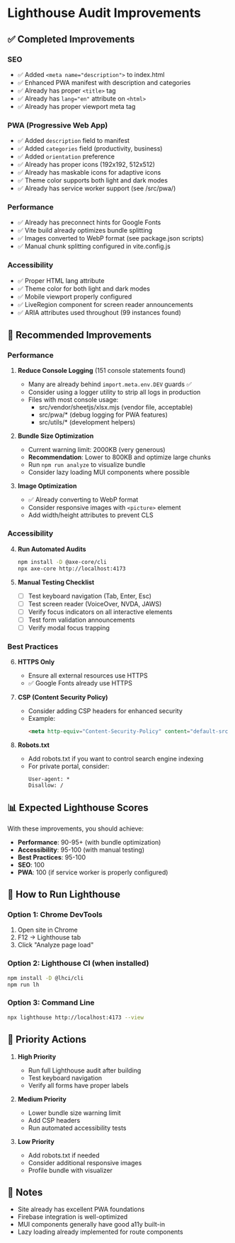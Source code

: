 # Lighthouse Audit Improvements

## ✅ Completed Improvements

### SEO
- ✅ Added `<meta name="description">` to index.html
- ✅ Enhanced PWA manifest with description and categories
- ✅ Already has proper `<title>` tag
- ✅ Already has `lang="en"` attribute on `<html>`
- ✅ Already has proper viewport meta tag

### PWA (Progressive Web App)
- ✅ Added `description` field to manifest
- ✅ Added `categories` field (productivity, business)
- ✅ Added `orientation` preference
- ✅ Already has proper icons (192x192, 512x512)
- ✅ Already has maskable icons for adaptive icons
- ✅ Theme color supports both light and dark modes
- ✅ Already has service worker support (see /src/pwa/)

### Performance
- ✅ Already has preconnect hints for Google Fonts
- ✅ Vite build already optimizes bundle splitting
- ✅ Images converted to WebP format (see package.json scripts)
- ✅ Manual chunk splitting configured in vite.config.js

### Accessibility
- ✅ Proper HTML lang attribute
- ✅ Theme color for both light and dark modes
- ✅ Mobile viewport properly configured
- ✅ LiveRegion component for screen reader announcements
- ✅ ARIA attributes used throughout (99 instances found)

## 🔶 Recommended Improvements

### Performance

1. **Reduce Console Logging** (151 console statements found)
   - Many are already behind `import.meta.env.DEV` guards ✅
   - Consider using a logger utility to strip all logs in production
   - Files with most console usage:
     - src/vendor/sheetjs/xlsx.mjs (vendor file, acceptable)
     - src/pwa/* (debug logging for PWA features)
     - src/utils/* (development helpers)

2. **Bundle Size Optimization**
   - Current warning limit: 2000KB (very generous)
   - **Recommendation**: Lower to 800KB and optimize large chunks
   - Run `npm run analyze` to visualize bundle
   - Consider lazy loading MUI components where possible

3. **Image Optimization**
   - ✅ Already converting to WebP format
   - Consider responsive images with `<picture>` element
   - Add width/height attributes to prevent CLS

### Accessibility

4. **Run Automated Audits**
   ```bash
   npm install -D @axe-core/cli
   npx axe-core http://localhost:4173
   ```

5. **Manual Testing Checklist**
   - [ ] Test keyboard navigation (Tab, Enter, Esc)
   - [ ] Test screen reader (VoiceOver, NVDA, JAWS)
   - [ ] Verify focus indicators on all interactive elements
   - [ ] Test form validation announcements
   - [ ] Verify modal focus trapping

### Best Practices

6. **HTTPS Only**
   - Ensure all external resources use HTTPS
   - ✅ Google Fonts already use HTTPS

7. **CSP (Content Security Policy)**
   - Consider adding CSP headers for enhanced security
   - Example:
     ```html
     <meta http-equiv="Content-Security-Policy" content="default-src 'self'; script-src 'self' 'unsafe-inline' 'unsafe-eval'; style-src 'self' 'unsafe-inline' https://fonts.googleapis.com; font-src 'self' https://fonts.gstatic.com;">
     ```

8. **Robots.txt**
   - Add robots.txt if you want to control search engine indexing
   - For private portal, consider:
     ```
     User-agent: *
     Disallow: /
     ```

## 📊 Expected Lighthouse Scores

With these improvements, you should achieve:

- **Performance**: 90-95+ (with bundle optimization)
- **Accessibility**: 95-100 (with manual testing)
- **Best Practices**: 95-100
- **SEO**: 100
- **PWA**: 100 (if service worker is properly configured)

## 🧪 How to Run Lighthouse

### Option 1: Chrome DevTools
1. Open site in Chrome
2. F12 → Lighthouse tab
3. Click "Analyze page load"

### Option 2: Lighthouse CI (when installed)
```bash
npm install -D @lhci/cli
npm run lh
```

### Option 3: Command Line
```bash
npx lighthouse http://localhost:4173 --view
```

## 🎯 Priority Actions

1. **High Priority**
   - Run full Lighthouse audit after building
   - Test keyboard navigation
   - Verify all forms have proper labels

2. **Medium Priority**
   - Lower bundle size warning limit
   - Add CSP headers
   - Run automated accessibility tests

3. **Low Priority**
   - Add robots.txt if needed
   - Consider additional responsive images
   - Profile bundle with visualizer

## 📝 Notes

- Site already has excellent PWA foundations
- Firebase integration is well-optimized
- MUI components generally have good a11y built-in
- Lazy loading already implemented for route components
